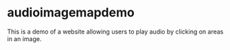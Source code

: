 # audioimagemapdemo
This is a demo of a website allowing users to play audio by clicking on areas in an image.
